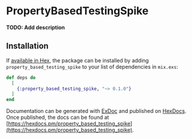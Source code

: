 # PropertyBasedTestingSpike

**TODO: Add description**

## Installation

If [available in Hex](https://hex.pm/docs/publish), the package can be installed
by adding `property_based_testing_spike` to your list of dependencies in `mix.exs`:

```elixir
def deps do
  [
    {:property_based_testing_spike, "~> 0.1.0"}
  ]
end
```

Documentation can be generated with [ExDoc](https://github.com/elixir-lang/ex_doc)
and published on [HexDocs](https://hexdocs.pm). Once published, the docs can
be found at [https://hexdocs.pm/property_based_testing_spike](https://hexdocs.pm/property_based_testing_spike).

